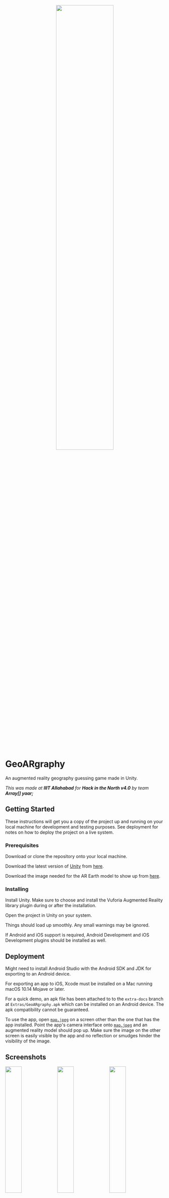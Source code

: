 <p align="center">
  <img width="60%" src="https://github.com/rajatdiptabiswas/GeoARgraphy/blob/extra-docs/Extras/Logo.PNG">
</p>

# GeoARgraphy
An augmented reality geography guessing game made in Unity.

*This was made at **IIIT Allahabad** for **Hack in the North v4.0** by team **Array[] yaar;***



## Getting Started

These instructions will get you a copy of the project up and running on your local machine for development and testing purposes. See deployment for notes on how to deploy the project on a live system.

### Prerequisites

Download or clone the repository onto your local machine.

Download the latest version of [Unity](http://www.unity.com/) from [here](https://unity3d.com/get-unity/download).

Download the image needed for the AR Earth model to show up from [here](https://github.com/rajatdiptabiswas/GeoARgraphy/blob/extra-docs/map.jpeg).

### Installing

Install Unity. Make sure to choose and install the Vuforia Augmented Reality library plugin during or after the installation.

Open the project in Unity on your system.

Things should load up smoothly. Any small warnings may be ignored.

If Android and iOS support is required, Android Development and iOS Development plugins should be installed as well.



## Deployment

Might need to install Android Studio with the Android SDK and JDK for exporting to an Android device.

For exporting an app to iOS, Xcode must be installed on a Mac running macOS 10.14 Mojave or later.

For a quick demo, an apk file has been attached to to the `extra-docs` branch at `Extras/GeoARgraphy.apk` which can be installed on an Android device. The apk compatibility cannot be guaranteed.

To use the app, open [`map.jpeg`](https://github.com/rajatdiptabiswas/GeoARgraphy/blob/extra-docs/map.jpeg) on a screen other than the one that has the app installed. Point the app's camera interface onto [`map.jpeg`](https://github.com/rajatdiptabiswas/GeoARgraphy/blob/extra-docs/map.jpeg) and an augmented reality model should pop up. Make sure the image on the other screen is easily visible by the app and no reflection or smudges hinder the visibility of the image.


## Screenshots

<img src="https://github.com/rajatdiptabiswas/GeoARgraphy/blob/extra-docs/Screenshots/germany-where.jpg" width="32%"> <img src="https://github.com/rajatdiptabiswas/GeoARgraphy/blob/extra-docs/Screenshots/china-found.jpg" width="32%"> <img src="https://github.com/rajatdiptabiswas/GeoARgraphy/blob/extra-docs/Screenshots/japan-found.jpg" width="32%">
<img src="https://github.com/rajatdiptabiswas/GeoARgraphy/blob/extra-docs/Screenshots/us-found.jpg" width="32%"> <img src="https://github.com/rajatdiptabiswas/GeoARgraphy/blob/extra-docs/Screenshots/brazil-found.jpg" width="32%"> <img src="https://github.com/rajatdiptabiswas/GeoARgraphy/blob/extra-docs/Screenshots/demo.jpg" width="32%">
<p align="center">
  <img src="https://github.com/rajatdiptabiswas/GeoARgraphy/blob/extra-docs/GIFs/low-color-high-framerate.gif" width="35%">
</p>
<p align="center">
  <i>Demo of the initial version of the app</i>
</p>

## Built With

* [Unity](http://www.unity.com/) - Cross-platform real-time game engine developed by Unity Technologies
* [Inkscape](https://inkscape.org) - Free and open-source vector graphics editor
* [Boxy SVG](https://boxy-svg.com) - Online tool for editing SVG files
* [Microsoft Visual Studio](https://visualstudio.microsoft.com/) - Integrated development environment for C# from Microsoft
* [Vuforia](https://developer.vuforia.com/) - Augmented reality software development kit (SDK) for mobile devices that enables the creation of augmented reality applications
* [Processing](http://processing.org/) - Open-source graphical library and integrated development environment/playground built for the electronic arts, new media art and visual design



## Contributing

Please read [CONTRIBUTING.md](https://gist.github.com/PurpleBooth/b24679402957c63ec426) for details on our code of conduct, and the process for submitting pull requests to us.



## Versioning

We used [GitHub](http://www.github.com/) for versioning. For the versions available, see the [tags on this repository](https://github.com/rajatdiptabiswas/GeoARgraphy/tags). 



## Authors

* **Rajat Dipta Biswas** - *Lead Developer* - [rajatdiptabiswas](https://github.com/rajatdiptabiswas)
* **Ashish Gopal Hattimare** - *Developer and UX Designer* - [ashishgopalhattimare](https://github.com/ashishgopalhattimare)
* **Akash Yadav** - *Tester and Designer* - [aky91](https://github.com/aky91)
* **Saurabh** - *Developer and Game Designer* - [UnixLoverSaurabh](https://github.com/UnixLoverSaurabh)

See also the list of [contributors](https://github.com/rajatdiptabiswas/GeoARgraphy/contributors) who participated in this project.



## License

This project is licensed under the MIT License - see the [LICENSE.md](LICENSE.md) file for details

## Acknowledgements

* [Unity3D Documentations](https://docs.unity3d.com/Manual/index.html)
* [Unity Answers](https://answers.unity.com/index.html)
* [Your-Vector-Maps.com](https://www.your-vector-maps.com/world/-144-free-vector-world-maps/?imagelist=wrld-bas)
* Unity Asset Store - [Planet Earth Free by Headwards](https://assetstore.unity.com/packages/3d/environments/sci-fi/planet-earth-free-23399)
* Unity Script Reference - [RaycastHit TextureCoord2](https://docs.unity3d.com/2017.3/Documentation/ScriptReference/RaycastHit-textureCoord2.html)
* Unity Forum - [Find pixel colour under object position](https://forum.unity.com/threads/find-pixel-colour-under-object-position.327284/)
* [StackOverflow](https://stackoverflow.com)
* [Unity User Manual/Documentation](https://docs.unity3d.com/Manual/index.html)
* [Learn with Unity](https://unity.com/learn)
* [Concepts in Unity 3D Game Programming](https://www.eduonix.com/courses/Software-Development/game-development-in-unity-3d)
* [Unity 3D Tutorials by Jimmy Vegas](https://www.youtube.com/channel/UCRMXHQ2rJ9_0CHS7mhL7erg)
* [Unity: From Master To Pro By Building 6 Games](https://www.udemy.com/course/create-a-2d-platformer-game-with-unity/?LSNPUBID=EvuWeir80nw&couponCode=UDMY10ALL&pmtag=ARH1C202&siteID=EvuWeir80nw-v6wq1Dnol1atLXHmfRBrHQ&utm_source=linkshare)
* [Unity3d Concepts](https://www.udemy.com/course/draft/54139/?LSNPUBID=EvuWeir80nw&pmtag=ARH1C202&siteID=EvuWeir80nw-DzFdQ8T1ZZTjjS9T9KvQrg&utm_source=linkshare)
* [Unity FPS Tutorial Series](https://www.youtube.com/watch?v=-FE4zfu-V-c&list=PL3eZfsRk6nF00HSZZJKgZ-HOoz3CJYXJu)
